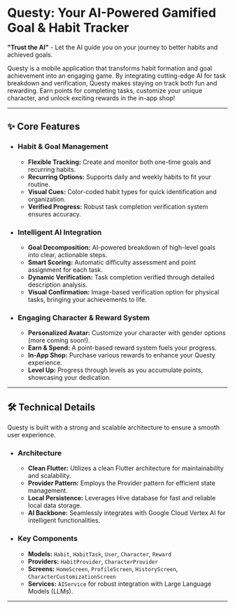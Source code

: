 # Questy: Your AI-Powered Gamified Goal & Habit Tracker

**"Trust the AI"** - Let the AI guide you on your journey to better habits and achieved goals.

Questy is a mobile application that transforms habit formation and goal achievement into an engaging game. By integrating cutting-edge AI for task breakdown and verification, Questy makes staying on track both fun and rewarding. Earn points for completing tasks, customize your unique character, and unlock exciting rewards in the in-app shop!

---

## ✨ Core Features

* ### **Habit & Goal Management**
    * **Flexible Tracking:** Create and monitor both one-time goals and recurring habits.
    * **Recurring Options:** Supports daily and weekly habits to fit your routine.
    * **Visual Cues:** Color-coded habit types for quick identification and organization.
    * **Verified Progress:** Robust task completion verification system ensures accuracy.

* ### **Intelligent AI Integration**
    * **Goal Decomposition:** AI-powered breakdown of high-level goals into clear, actionable steps.
    * **Smart Scoring:** Automatic difficulty assessment and point assignment for each task.
    * **Dynamic Verification:** Task completion verified through detailed description analysis.
    * **Visual Confirmation:** Image-based verification option for physical tasks, bringing your achievements to life.

* ### **Engaging Character & Reward System**
    * **Personalized Avatar:** Customize your character with gender options (more coming soon!).
    * **Earn & Spend:** A point-based reward system fuels your progress.
    * **In-App Shop:** Purchase various rewards to enhance your Questy experience.
    * **Level Up:** Progress through levels as you accumulate points, showcasing your dedication.

---

## 🛠️ Technical Details

Questy is built with a strong and scalable architecture to ensure a smooth user experience.

* ### **Architecture**
    * **Clean Flutter:** Utilizes a clean Flutter architecture for maintainability and scalability.
    * **Provider Pattern:** Employs the Provider pattern for efficient state management.
    * **Local Persistence:** Leverages Hive database for fast and reliable local data storage.
    * **AI Backbone:** Seamlessly integrates with Google Cloud Vertex AI for intelligent functionalities.

* ### **Key Components**
    * **Models:** `Habit`, `HabitTask`, `User`, `Character`, `Reward`
    * **Providers:** `HabitProvider`, `CharacterProvider`
    * **Screens:** `HomeScreen`, `ProfileScreen`, `HistoryScreen`, `CharacterCustomizationScreen`
    * **Services:** `AIService` for robust integration with Large Language Models (LLMs).

---
